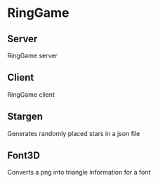 # RingGame
## Server
RingGame server
## Client
RingGame client
## Stargen
Generates randomly placed stars in a json file
## Font3D
Converts a png into triangle information for a font
